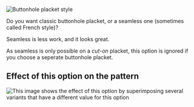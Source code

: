 ![Buttonhole placket style](buttonholeplacketstyle.svg)

Do you want classic buttonhole placket, or a seamless one (sometimes called French style)?

<Tip>

Seamless is less work, and it looks great.

</Tip>

<Note>

As seamless is only possible on a _cut-on_ placket, this option is ignored if you choose a seperate buttonhole placket.

</Note>

## Effect of this option on the pattern

![This image shows the effect of this option by superimposing several variants that have a different value for this option](simone_buttonholeplacketstyle_sample.svg "Effect of this option on the pattern")

